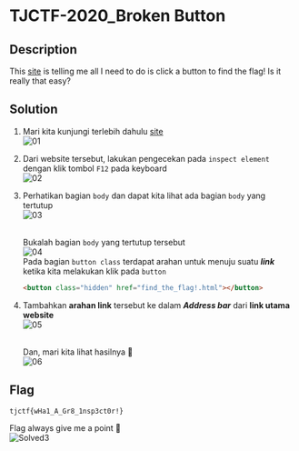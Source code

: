 # TJCTF-2020_Broken Button
## Description
This [site](http://broken_button.tjctf.org/) is telling me all I need to do is click a button to find the flag! Is it really that easy?

## Solution
1. Mari kita kunjungi terlebih dahulu [site](http://broken_button.tjctf.org/) <br>
![01](https://user-images.githubusercontent.com/49342639/83020696-0ed82f00-a053-11ea-9f11-b930cb09a571.PNG)

2. Dari website tersebut, lakukan pengecekan pada ```inspect element``` dengan klik tombol ```F12``` pada keyboard <br>
![02](https://user-images.githubusercontent.com/49342639/83021048-9887fc80-a053-11ea-8ea7-f68de729c9b2.PNG)

3. Perhatikan bagian ```body```  dan dapat kita lihat ada bagian ```body``` yang tertutup <br>
![03](https://user-images.githubusercontent.com/49342639/83021311-03393800-a054-11ea-9270-7bd579189508.PNG)
	
	<br>Bukalah bagian ```body``` yang tertutup tersebut <br>
![04](https://user-images.githubusercontent.com/49342639/83021502-4abfc400-a054-11ea-8a4c-830701e7c015.PNG)
	<br> Pada bagian ```button class``` terdapat arahan untuk menuju suatu **_link_** ketika kita melakukan klik pada ```button``` <br>
	```html
	<button class="hidden" href="find_the_flag!.html"></button>
	```
4. Tambahkan __arahan link__ tersebut ke dalam **_Address bar_** dari __link utama website__<br>
![05](https://user-images.githubusercontent.com/49342639/83022192-56f85100-a055-11ea-99d9-4e1085d32403.PNG)

	<br> Dan, mari kita lihat hasilnya :eyes: <br>
	![06](https://user-images.githubusercontent.com/49342639/83022361-9f177380-a055-11ea-8561-d0d3b23e69c8.PNG)

## Flag
```html
tjctf{wHa1_A_Gr8_1nsp3ct0r!}
```
Flag always give me a point :clap: <br>
![Solved3](https://user-images.githubusercontent.com/49342639/83022708-1fd66f80-a056-11ea-97c3-c6d472f580c7.PNG)
